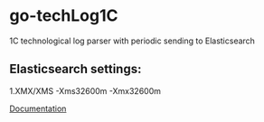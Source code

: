 # go-techLog1C
1C technological log parser with periodic sending to Elasticsearch

## Elasticsearch settings:

1.XMX/XMS
-Xms32600m
-Xmx32600m

[Documentation](<https://www.elastic.co/guide/en/elasticsearch/guide/master/_limiting_memory_usage.html>)
